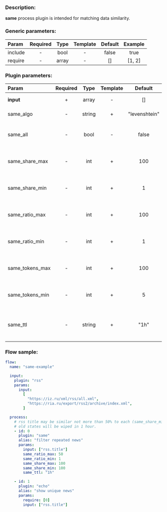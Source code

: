### Description:

**same** process plugin is intended for matching data similarity.

### Generic parameters:

| Param   | Required | Type  | Template | Default | Example |
| :------ | :------: | :---: | :------: | :-----: | :-----: |
| include |    -     | bool  |    -     |  false  |  true   |
| require |    -     | array |    -     |   []    | [1, 2]  |

### Plugin parameters:

| Param           | Required |  Type  | Template |    Default    |     Example      | Description                                                                  |
| :-------------- | :------: | :----: | :------: | :-----------: | :--------------: | :--------------------------------------------------------------------------- |
| **input**       |    +     | array  |    -     |      []       | ["twitter.text"] | List of [Datum](../../concept.md) fields with data.                          |
| same_algo       |    -     | string |    +     | "levenshtein" |      "jaro"      | Similarity [algorithm](https://github.com/hbollon/go-edlib).                 |
| same_all        |    -     |  bool  |    -     |     false     |       true       | Similarity must be matched in all selected [Datum](../../concept.md) fields. |
| same_share_max  |    -     |  int   |    +     |      100      |        70        | Maximum similarity over all data (percents).                                 |
| same_share_min  |    -     |  int   |    +     |       1       |        50        | Minimum similarity over all data (percents).                                 |
| same_ratio_max  |    -     |  int   |    +     |      100      |        70        | Maximum similarity ratio per comparison (percents).                          |
| same_ratio_min  |    -     |  int   |    +     |       1       |        50        | Minimum similarity ratio per comparison (percents).                          |
| same_tokens_max |    -     |  int   |    +     |      100      |       1000       | Maximum amount of tokens for comparison.                                     |
| same_tokens_min |    -     |  int   |    +     |       5       |       100        | Minimum amount of tokens for comparison.                                     |
| same_ttl        |    -     | string |    +     |     "1h"      |      "24h"       | TTL (Time To Live) for saved states (tokens joint into a sentence/state).    |

### Flow sample:

```yaml
flow:
  name: "same-example"

  input:
    plugin: "rss"
    params:
      input:
        [
          "https://iz.ru/xml/rss/all.xml",
          "https://ria.ru/export/rss2/archive/index.xml",
        ]

  process:
    # rss title may be similar not more than 50% to each (same_share_min: 100) saved state.
    # old states will be wiped in 1 hour.
    - id: 0
      plugin: "same"
      alias: "filter repeated news"
      params:
        input: ["rss.title"]
        same_ratio_max: 50
        same_ratio_min: 1
        same_share_max: 100
        same_share_min: 100
        same_ttl: "1h"

    - id: 1
      plugin: "echo"
      alias: "show unique news"
      params:
        require: [0]
        input: ["rss.title"]
```
